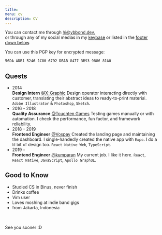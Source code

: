 ```yaml
---
title: 
menu: cv
description: CV
---
```


You can contact me through hi@ybbond.dev,<br>or through any of my social medias in my [keybase](https://keybase.io/ybbond) or listed in the [footer down below](#down).

You can use this PGP key for encrypted message:

```html
56DA ADB1 5246 1C80 6792 DBAB 8477 3B93 9886 81A0
```

## Quests

- <time>2014</time><br>**Design Intern** [@X-Graphic](https://www.xg.co.id/)
Design operator interacting directly with customer,
translating their abstract ideas to ready-to-print material.
`Adobe Illustrator` & `Photoshop`, `Sketch`.
- <time>2016 - 2018</time><br>**Quality Assurance** [@Touchten Games](https://www.touchten.com/)
Testing games manually or with automation.
I check the performance, fun factor, and framework reliability.
- <time>2018 - 2019</time><br>**Frontend Engineer** [@Vospay](https://vospay.id/)
Created the landing page and maintaining the dashboard.
I single-handedly created the native app with `Expo`.
I do a lil bit of design too.
`React Native Web`, `TypeScript`.
- <time>2019 -</time><br>**Frontend Engineer** [@kumparan](https://kumparan.com/)
My current job. I like it here.
`React`, `React Native`, `JavaScript`, `Apollo GraphQL`.

## Good to Know

- Studied CS in Binus, never finish
- Drinks coffee
- Vim user
- Loves moshing at indie band gigs
- from Jakarta, Indonesia

<br>
<br>
<span id="down">See you sooner :D</span>
